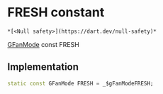 


# FRESH constant




    *[<Null safety>](https://dart.dev/null-safety)*


[GFanMode](../../third_party_yonomi_graphql_schema_schema.docs.schema.gql/GFanMode-class.md) const FRESH
  







## Implementation

```dart
static const GFanMode FRESH = _$gFanModeFRESH;


```







